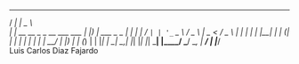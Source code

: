    _____                              ____                  
  / ____|                            |  _ \                 
 | |  __    __ _   _ __ ___     ___  | |_) |   ___    _   _ 
 | | |_ |  / _` | | '_ ` _ \   / _ \ |  _ <   / _ \  | | | |
 | |__| | | (_| | | | | | | | |  __/ | |_) | | (_) | | |_| |
  \_____|  \__,_| |_| |_| |_|  \___| |____/   \___/   \__, |
                                                       __/ |
                                                      |___/    
                    Luis Carlos Diaz Fajardo
